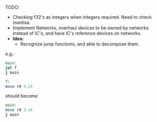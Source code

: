 TODO:

- Checking f32's as integers when integers required.
  Need to check mantisa.
- Implement Networks, overhaul devices to be owned by networks instead of IC's,
  and have IC's reference devices on networks.
- **Idea:**
  - Recognize jump functions, and able to decompose them.

e.g.:
```mips
main:
jal f
j main

f:
move r0 3.14
```
should become
```mips
main:
move r0 3.14
j main
```


